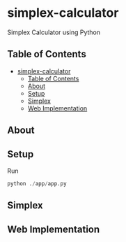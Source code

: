 # simplex-calculator
Simplex Calculator using Python

## Table of Contents
- [simplex-calculator](#simplex-calculator)
  - [Table of Contents](#table-of-contents)
  - [About](#about)
  - [Setup](#setup)
  - [Simplex](#simplex)
  - [Web Implementation](#web-implementation)

## About

## Setup
Run
```python
python ./app/app.py
```

## Simplex

## Web Implementation
